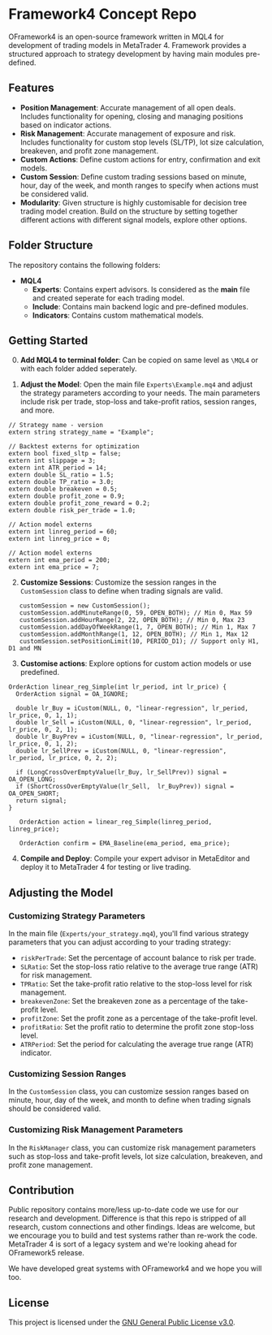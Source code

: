 # Framework4 Concept Repo

OFramework4 is an open-source framework written in MQL4 for development of trading models in MetaTrader 4.
Framework provides a structured approach to strategy development by having main modules pre-defined.

## Features

- **Position Management**: Accurate management of all open deals. Includes functionality for opening, closing and managing positions based on indicator actions.
- **Risk Management**: Accurate management of exposure and risk. Includes functionality for custom stop levels (SL/TP), lot size calculation, breakeven, and profit zone management.
- **Custom Actions**: Define custom actions for entry, confirmation and exit models.
- **Custom Session**: Define custom trading sessions based on minute, hour, day of the week, and month ranges to specify when actions must be considered valid.
- **Modularity**: Given structure is highly customisable for decision tree trading model creation. Build on the structure by setting together different actions with different signal models, explore other options.

## Folder Structure

The repository contains the following folders:

- **MQL4**
  - **Experts**: Contains expert advisors. Is considered as the **main** file and created seperate for each trading model. 
  - **Include**: Contains main backend logic and pre-defined modules. 
  - **Indicators**: Contains custom mathematical models.

## Getting Started

0. **Add MQL4 to terminal folder**: Can be copied on same level as `\MQL4` or with each folder added seperately. 

1. **Adjust the Model**: Open the main file  `Experts\Example.mq4` and adjust the strategy parameters according to your needs. The main parameters include risk per trade, stop-loss and take-profit ratios, session ranges, and more.
```mql4
// Strategy name - version
extern string strategy_name = "Example";

// Backtest externs for optimization
extern bool fixed_sltp = false;
extern int slippage = 3;
extern int ATR_period = 14;
extern double SL_ratio = 1.5;
extern double TP_ratio = 3.0;
extern double breakeven = 0.5;
extern double profit_zone = 0.9;
extern double profit_zone_reward = 0.2;
extern double risk_per_trade = 1.0;

// Action model externs
extern int linreg_period = 60;
extern int linreg_price = 0;

// Action model externs
extern int ema_period = 200;
extern int ema_price = 7;
```
2. **Customize Sessions**: Customize the session ranges in the `CustomSession` class to define when trading signals are valid.

```mql4
   customSession = new CustomSession();
   customSession.addMinuteRange(0, 59, OPEN_BOTH); // Min 0, Max 59
   customSession.addHourRange(2, 22, OPEN_BOTH); // Min 0, Max 23
   customSession.addDayOfWeekRange(1, 7, OPEN_BOTH); // Min 1, Max 7
   customSession.addMonthRange(1, 12, OPEN_BOTH); // Min 1, Max 12
   customSession.setPositionLimit(10, PERIOD_D1); // Support only H1, D1 and MN
```
3. **Customise actions**: Explore options for custom action models or use predefined.

```mql4
OrderAction linear_reg_Simple(int lr_period, int lr_price) {
  OrderAction signal = OA_IGNORE;

  double lr_Buy = iCustom(NULL, 0, "linear-regression", lr_period, lr_price, 0, 1, 1);
  double lr_Sell = iCustom(NULL, 0, "linear-regression", lr_period, lr_price, 0, 2, 1);
  double lr_BuyPrev = iCustom(NULL, 0, "linear-regression", lr_period, lr_price, 0, 1, 2);
  double lr_SellPrev = iCustom(NULL, 0, "linear-regression", lr_period, lr_price, 0, 2, 2);

  if (LongCrossOverEmptyValue(lr_Buy, lr_SellPrev)) signal = OA_OPEN_LONG;
  if (ShortCrossOverEmptyValue(lr_Sell,  lr_BuyPrev)) signal = OA_OPEN_SHORT;
  return signal; 
}
```

```mql4
   OrderAction action = linear_reg_Simple(linreg_period, linreg_price);

   OrderAction confirm = EMA_Baseline(ema_period, ema_price);
```

4. **Compile and Deploy**: Compile your expert advisor in MetaEditor and deploy it to MetaTrader 4 for testing or live trading.

## Adjusting the Model

### Customizing Strategy Parameters

In the main file (`Experts/your_strategy.mq4`), you'll find various strategy parameters that you can adjust according to your trading strategy:

- `riskPerTrade`: Set the percentage of account balance to risk per trade.
- `SLRatio`: Set the stop-loss ratio relative to the average true range (ATR) for risk management.
- `TPRatio`: Set the take-profit ratio relative to the stop-loss level for risk management.
- `breakevenZone`: Set the breakeven zone as a percentage of the take-profit level.
- `profitZone`: Set the profit zone as a percentage of the take-profit level.
- `profitRatio`: Set the profit ratio to determine the profit zone stop-loss level.
- `ATRPeriod`: Set the period for calculating the average true range (ATR) indicator.

### Customizing Session Ranges

In the `CustomSession` class, you can customize session ranges based on minute, hour, day of the week, and month to define when trading signals should be considered valid.

### Customizing Risk Management Parameters

In the `RiskManager` class, you can customize risk management parameters such as stop-loss and take-profit levels, lot size calculation, breakeven, and profit zone management.

## Contribution

Public repository contains more/less up-to-date code we use for our research and development. Difference is that this repo is stripped of all research, custom connections and other findings.
Ideas are welcome, but we encourage you to build and test systems rather than re-work the code. MetaTrader 4 is sort of a legacy system and we're looking ahead for OFramework5 release. 

We have developed great systems with OFramework4 and we hope you will too. 

## License

This project is licensed under the [GNU General Public License v3.0](LICENSE).

